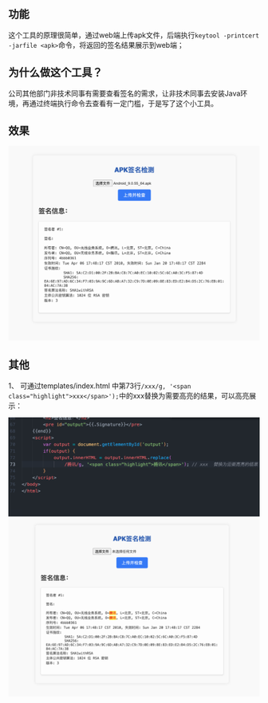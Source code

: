 ## 功能
这个工具的原理很简单，通过web端上传apk文件，后端执行`keytool -printcert -jarfile <apk>`命令，将返回的签名结果展示到web端；

## 为什么做这个工具？
公司其他部门非技术同事有需要查看签名的需求，让非技术同事去安装Java环境，再通过终端执行命令去查看有一定门槛，于是写了这个小工具。

## 效果
<img src="https://github.com/Ed1s0nZ/APK-SignCheck/blob/main/效果.png" alt="效果图" width="600"/>

## 其他
1、 可通过templates/index.html 中第73行`/xxx/g, '<span class="highlight">xxx</span>');`中的xxx替换为需要高亮的结果，可以高亮展示：

<img src="https://github.com/Ed1s0nZ/APK-SignCheck/blob/main/高亮1.png" alt="效果图" width="600"/>
<img src="https://github.com/Ed1s0nZ/APK-SignCheck/blob/main/高亮2.png" alt="效果图" width="600"/>
